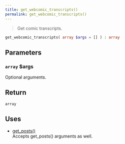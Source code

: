 ```yaml
---
title: get_webcomic_transcripts()
permalink: get_webcomic_transcripts()
---
```


> Get comic transcripts.

```php
get_webcomic_transcripts( array $args = [] ) : array
```

## Parameters

### `array` $args
Optional arguments.

## Return

`array`

## Uses
- [get_posts()](https://developer.wordpress.org/reference/functions/get_posts/)  
Accepts
get_posts() arguments as well.
